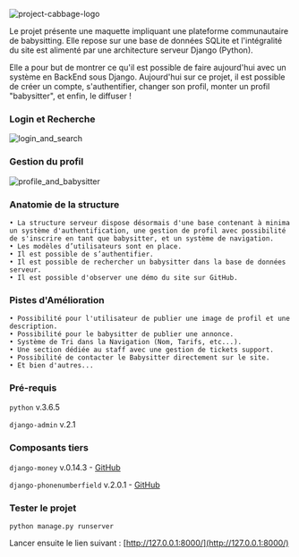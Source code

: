 ![project-cabbage-logo](https://user-images.githubusercontent.com/38188604/59980445-34b0b480-95f6-11e9-8f69-51dd4373f3eb.png)

Le projet présente une maquette impliquant une plateforme communautaire de babysitting. Elle repose sur une base de données SQLite et l'intégralité du site est alimenté par une architecture serveur Django (Python).

Elle a pour but de montrer ce qu'il est possible de faire aujourd'hui avec un système en BackEnd sous Django. Aujourd'hui sur ce projet, il est possible de créer un compte, s'authentifier, changer son profil, monter un profil "babysitter", et enfin, le diffuser !

### Login et Recherche

![login_and_search](https://user-images.githubusercontent.com/38188604/61128083-52649180-a4b1-11e9-8cf8-ec3990b0a2e5.gif)

### Gestion du profil

![profile_and_babysitter](https://user-images.githubusercontent.com/38188604/61128085-542e5500-a4b1-11e9-8ecf-73f11da30c9a.gif)

### Anatomie de la structure

    • La structure serveur dispose désormais d'une base contenant à minima un système d'authentification, une gestion de profil avec possibilité de s'inscrire en tant que babysitter, et un système de navigation.
    • Les modèles d’utilisateurs sont en place.
    • Il est possible de s’authentifier.
    • Il est possible de rechercher un babysitter dans la base de données serveur.
    • Il est possible d'observer une démo du site sur GitHub.

### Pistes d'Amélioration

    • Possibilité pour l'utilisateur de publier une image de profil et une description.
    • Possibilité pour le babysitter de publier une annonce.
    • Système de Tri dans la Navigation (Nom, Tarifs, etc...).
    • Une section dédiée au staff avec une gestion de tickets support.
    • Possibilité de contacter le Babysitter directement sur le site.
    • Et bien d'autres...

### Pré-requis

`python` v.3.6.5

`django-admin` v.2.1

### Composants tiers

`django-money` v.0.14.3 - [GitHub](https://github.com/django-money/django-money)

`django-phonenumberfield` v.2.0.1 - [GitHub](https://github.com/stefanfoulis/django-phonenumber-field)

### Tester le projet

`python manage.py runserver`

Lancer ensuite le lien suivant : [http://127.0.0.1:8000/](http://127.0.0.1:8000/)
